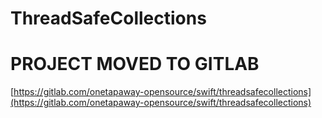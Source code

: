 # ThreadSafeCollections

# PROJECT MOVED TO GITLAB

[https://gitlab.com/onetapaway-opensource/swift/threadsafecollections](https://gitlab.com/onetapaway-opensource/swift/threadsafecollections)

